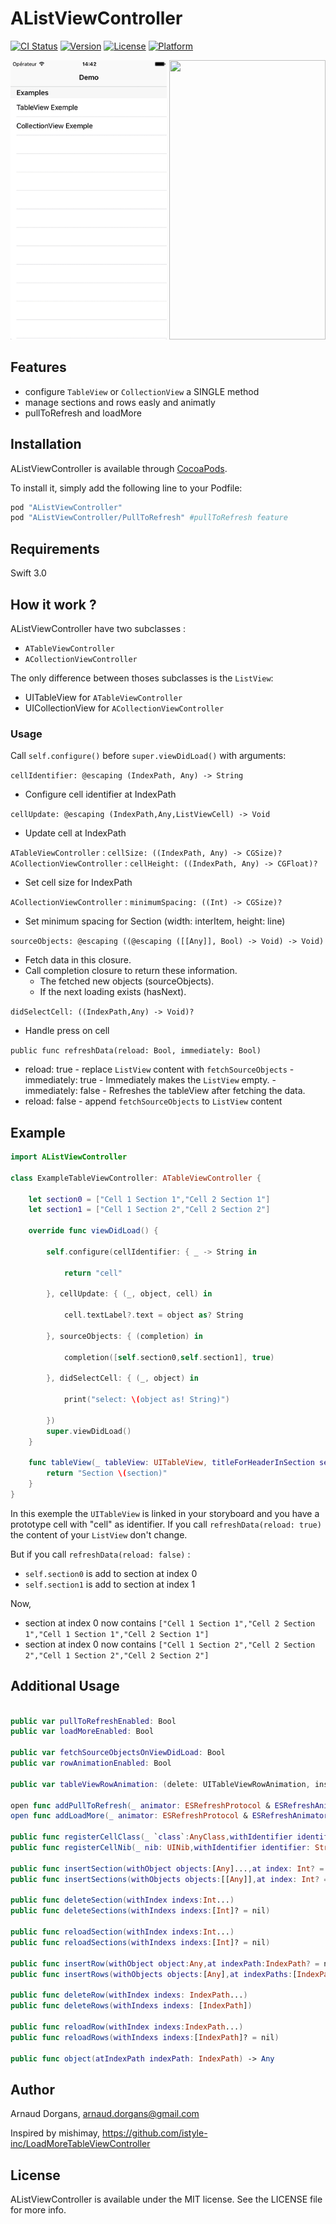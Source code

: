 # AListViewController

[![CI Status](http://img.shields.io/travis/Arnoymous/AListViewController.svg?style=flat)](https://travis-ci.org/Arnoymous/AListViewController)
[![Version](https://img.shields.io/cocoapods/v/AListViewController.svg?style=flat)](http://cocoapods.org/pods/AListViewController)
[![License](https://img.shields.io/cocoapods/l/AListViewController.svg?style=flat)](http://cocoapods.org/pods/AListViewController)
[![Platform](https://img.shields.io/cocoapods/p/AListViewController.svg?style=flat)](http://cocoapods.org/pods/AListViewController)

<img src="Chat-demo.gif" width="250" height="447">
<img src="Dribble-demo.gif" width="250" height="447">

## Features
- configure `TableView` or `CollectionView` a SINGLE method
- manage sections and rows easly and animatly
- pullToRefresh and loadMore

## Installation

AListViewController is available through [CocoaPods](http://cocoapods.org). 

To install it, simply add the following line to your Podfile:

```ruby
pod "AListViewController"
pod "AListViewController/PullToRefresh" #pullToRefresh feature
```

## Requirements

Swift 3.0

## How it work ?

AListViewController have two subclasses :
- `ATableViewController`
- `ACollectionViewController`

The only difference between thoses subclasses is the `ListView`: 
- UITableView for `ATableViewController`
- UICollectionView for `ACollectionViewController`

### Usage

Call `self.configure()` before `super.viewDidLoad()` with arguments:

`cellIdentifier: @escaping (IndexPath, Any) -> String`
- Configure cell identifier at IndexPath

`cellUpdate: @escaping (IndexPath,Any,ListViewCell) -> Void`
- Update cell at IndexPath

`ATableViewController` : `cellSize: ((IndexPath, Any) -> CGSize)?`
`ACollectionViewController` : `cellHeight: ((IndexPath, Any) -> CGFloat)?`
- Set cell size for IndexPath

`ACollectionViewController` : `minimumSpacing: ((Int) -> CGSize)?`
- Set minimum spacing for Section (width: interItem, height: line)

`sourceObjects: @escaping ((@escaping ([[Any]], Bool) -> Void) -> Void)`
- Fetch data in this closure.
- Call completion closure to return these information.
    - The fetched new objects (sourceObjects).
    - If the next loading exists (hasNext).
    
`didSelectCell: ((IndexPath,Any) -> Void)?`
- Handle press on cell

`public func refreshData(reload: Bool, immediately: Bool)`
- reload: true - replace `ListView` content with `fetchSourceObjects` 
      - immediately: true
          - Immediately makes the `ListView` empty.
      - immediately: false
          - Refreshes the tableView after fetching the data.
- reload: false - append `fetchSourceObjects` to `ListView` content  

## Example

```swift
import AListViewController

class ExampleTableViewController: ATableViewController {

    let section0 = ["Cell 1 Section 1","Cell 2 Section 1"]
    let section1 = ["Cell 1 Section 2","Cell 2 Section 2"]

    override func viewDidLoad() {
        
        self.configure(cellIdentifier: { _ -> String in
            
            return "cell"
            
        }, cellUpdate: { (_, object, cell) in
            
            cell.textLabel?.text = object as? String
            
        }, sourceObjects: { (completion) in
            
            completion([self.section0,self.section1], true)
            
        }, didSelectCell: { (_, object) in
            
            print("select: \(object as! String)")
            
        })
        super.viewDidLoad()
    }

    func tableView(_ tableView: UITableView, titleForHeaderInSection section: Int) -> String? {
        return "Section \(section)"
    }
}
```

In this exemple the `UITableView` is linked in your storyboard and you have a prototype cell with "cell" as identifier.
If you call `refreshData(reload: true)` the content of your `ListView` don't change.

But if you call `refreshData(reload: false)` :
- `self.section0` is add to section at index 0
- `self.section1` is add to section at index 1

Now, 
- section at index 0 now contains `["Cell 1 Section 1","Cell 2 Section 1","Cell 1 Section 1","Cell 2 Section 1"]`
- section at index 0 now contains `["Cell 1 Section 2","Cell 2 Section 2","Cell 1 Section 2","Cell 2 Section 2"]`

## Additional Usage
```swift

public var pullToRefreshEnabled: Bool
public var loadMoreEnabled: Bool

public var fetchSourceObjectsOnViewDidLoad: Bool
public var rowAnimationEnabled: Bool

public var tableViewRowAnimation: (delete: UITableViewRowAnimation, insert: UITableViewRowAnimation, reload: UITableViewRowAnimation) //ATableViewController

open func addPullToRefresh(_ animator: ESRefreshProtocol & ESRefreshAnimatorProtocol) //AListViewController/PullToRefresh
open func addLoadMore(_ animator: ESRefreshProtocol & ESRefreshAnimatorProtocol) //AListViewController/PullToRefresh

public func registerCellClass(_ `class`:AnyClass,withIdentifier identifier: String)
public func registerCellNib(_ nib: UINib,withIdentifier identifier: String)

public func insertSection(withObject objects:[Any]...,at index: Int? = nil)
public func insertSections(withObjects objects:[[Any]],at index: Int? = nil)

public func deleteSection(withIndex indexs:Int...)
public func deleteSections(withIndexs indexs:[Int]? = nil)

public func reloadSection(withIndex indexs:Int...)
public func reloadSections(withIndexs indexs:[Int]? = nil)

public func insertRow(withObject object:Any,at indexPath:IndexPath? = nil)
public func insertRows(withObjects objects:[Any],at indexPaths:[IndexPath])

public func deleteRow(withIndex indexs: IndexPath...)
public func deleteRows(withIndexs indexs: [IndexPath])

public func reloadRow(withIndex indexs:IndexPath...)
public func reloadRows(withIndexs indexs:[IndexPath]? = nil)

public func object(atIndexPath indexPath: IndexPath) -> Any
```
## Author

Arnaud Dorgans, arnaud.dorgans@gmail.com

Inspired by mishimay, https://github.com/istyle-inc/LoadMoreTableViewController

## License

AListViewController is available under the MIT license. See the LICENSE file for more info.
